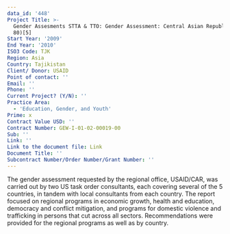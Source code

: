 ```yaml
---
data_id: '448'
Project Title: >-
  Gender Assesments STTA & TTO: Gender Assessment: Central Asian Republics (TDY
  80)[5]
Start Year: '2009'
End Year: '2010'
ISO3 Code: TJK
Region: Asia
Country: Tajikistan
Client/ Donor: USAID
Point of contact: ''
Email: ''
Phone: ''
Current Project? (Y/N): ''
Practice Area:
  - 'Education, Gender, and Youth'
Prime: x
Contract Value USD: ''
Contract Number: GEW-I-01-02-00019-00
Sub: ''
Link: ''
Link to the document file: Link
Document Title: ''
Subcontract Number/Order Number/Grant Number: ''
---
```

The gender assessment requested by the regional office, USAID/CAR, was carried out by two US task order consultants, each covering several of the 5 countries, in tandem with local consultants from each country. The report focused on regional programs in economic growth, health and education, democracy and conflict mitigation, and programs for domestic violence and trafficking in persons that cut across all sectors. Recommendations were provided for the regional programs as well as by country.
